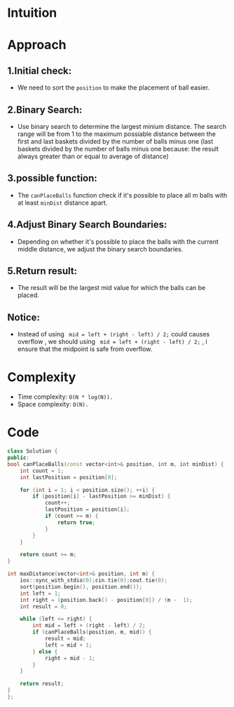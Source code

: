 # Intuition

<!-- Describe your first thoughts on how to solve this problem. -->

# Approach

## 1.Initial check:
-   We need to sort the `position` to make the placement of ball easier.
## 2.Binary Search:
-   Use binary search to determine the largest minium distance. The search range will be from 1 to the maximum possiable distance between the first and last baskets divided by the number of balls minus one
    (last baskets divided by the number of balls minus one because: the result always greater than or equal to average of distance)
## 3.possible function:
-   The `canPlaceBalls` function check if it's possible to place all m balls with at least `minDist` distance apart.
## 4.Adjust Binary Search Boundaries:
-   Depending on whether it's possible to place the balls with the current middle distance, we adjust the binary search boundaries.
## 5.Return result:
-   The result will be the largest mid value for which the balls can be placed.
## Notice:
-   Instead of using ` mid = left + (right - left) / 2;` could causes overflow , we should using ` mid = left + (right - left) / 2;` , i ensure that the midpoint is safe from overflow.
# Complexity
- Time complexity: `O(N * log(N)).`
- Space complexity: `O(N).`
# Code
```C++
class Solution {
public:
bool canPlaceBalls(const vector<int>& position, int m, int minDist) {
    int count = 1;
    int lastPosition = position[0];

    for (int i = 1; i < position.size(); ++i) {
        if (position[i] - lastPosition >= minDist) {
            count++;
            lastPosition = position[i];
            if (count >= m) {
                return true;
            }
        }
    }

    return count >= m;
}

int maxDistance(vector<int>& position, int m) {
    ios::sync_with_stdio(0);cin.tie(0);cout.tie(0);
    sort(position.begin(), position.end());
    int left = 1;
    int right = (position.back() - position[0]) / (m -  1);
    int result = 0;

    while (left <= right) {
        int mid = left + (right - left) / 2;
        if (canPlaceBalls(position, m, mid)) {
            result = mid;
            left = mid + 1;
        } else {
            right = mid - 1;
        }
    }

    return result;
}
};
```
